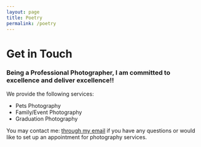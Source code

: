 ```yaml
---
layout: page
title: Poetry
permalink: /poetry
---
```


# Get in Touch

### Being a Professional Photographer, I am committed to excellence and deliver excellence!!

We provide the following services:

- Pets Photography
- Family/Event Photography
- Graduation Photography

You may contact me: [through my email](mailto:kathy.beyer.photographer@gmail.com) if you have any questions or would like to set up an appointment for photography services.
